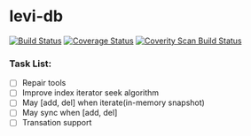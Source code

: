 # levi-db
[![Build Status](https://travis-ci.org/JimChengLin/levi-db.svg?branch=master)](https://travis-ci.org/JimChengLin/levi-db)
[![Coverage Status](https://coveralls.io/repos/github/JimChengLin/levi-db/badge.svg?branch=master)](https://coveralls.io/github/JimChengLin/levi-db?branch=master)
<a href="https://scan.coverity.com/projects/jimchenglin-levi-db">
  <img alt="Coverity Scan Build Status"
       src="https://scan.coverity.com/projects/13175/badge.svg"/>
</a>

### Task List:
- [ ] Repair tools
- [ ] Improve index iterator seek algorithm
- [ ] May \[add, del\] when iterate(in-memory snapshot)
- [ ] May sync when \[add, del\]
- [ ] Transation support